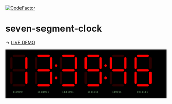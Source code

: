[![CodeFactor](https://www.codefactor.io/repository/github/gauket/seven-segment-clock/badge)](https://www.codefactor.io/repository/github/gauket/seven-segment-clock)
# seven-segment-clock

-> [LIVE DEMO](https://gauket.github.io/seven-segment-clock/)

![alt text](./resources/example.png)
